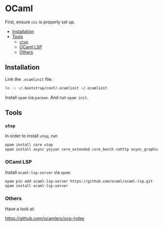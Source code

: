 # OCaml

First, ensure `coc` is properly set up.

<!-- vim-markdown-toc GFM -->

* [Installation](#installation)
* [Tools](#tools)
  - [`utop`](#utop)
  - [OCaml LSP](#ocaml-lsp)
  - [Others](#others)

<!-- vim-markdown-toc -->

## Installation

Link the `.ocamlinit` file:

```sh
ln -s ~/.bootstrap/conf/.ocamlinit ~/.ocamlinit
```

Install `opam` via `pacman`. And run `opam init`.


## Tools

### `utop`

In order to install `utop`, run

```sh
opam install core utop
opam install async yojson core_extended core_bench cohttp async_graphics cryptokit menhir
```

### OCaml LSP

Install `ocaml-lsp-server` via `opam`:

```sh
opam pin add ocaml-lsp-server https://github.com/ocaml/ocaml-lsp.git
opam install ocaml-lsp-server
```

### Others

Have a look at:

https://github.com/ocamlpro/ocp-index
